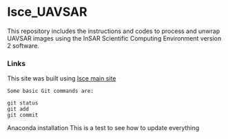 # Isce_UAVSAR
This repository includes the instructions and codes to process and unwrap UAVSAR images using the InSAR Scientific Computing Environment version 2 software.
### Links
This site was built using [Isce main site](https://github.com/isce-framework/isce2)
    
    Some basic Git commands are:
```
git status
git add
git commit
```
Anaconda installation 
This is a test to see how to update everything 
    
